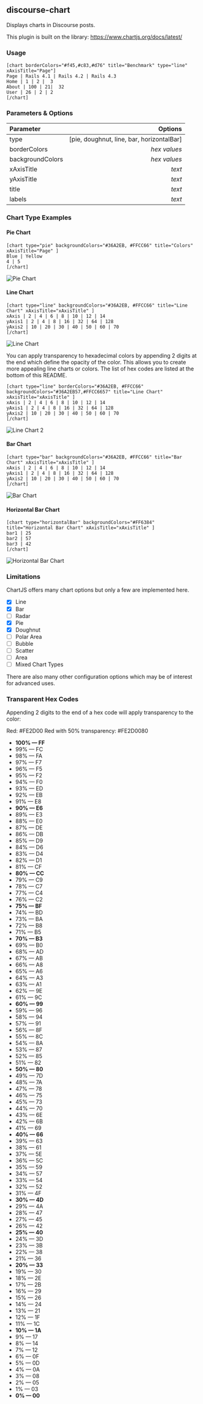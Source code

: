 ## discourse-chart

Displays charts in Discourse posts.

This plugin is built on the library: https://www.chartjs.org/docs/latest/

### Usage

```
[chart borderColors="#f45,#c83,#d76" title="Benchmark" type="line" xAxisTitle="Page"]
Page | Rails 4.1 | Rails 4.2 | Rails 4.3
Home | 1 | 2 |  3
About | 100 | 21|  32
User | 26 | 2 | 2
[/chart]
```

### Parameters & Options

| Parameter | Options |
|:-|-:|
| type | [pie, doughnut, line, bar, horizontalBar]|
| borderColors | *hex values*|
| backgroundColors |  *hex values* |
| xAxisTitle | *text* |
| yAxisTitle | *text* |
| title | *text* |
| labels | *text* |

### Chart Type Examples

#### Pie Chart
```
[chart type="pie" backgroundColors="#36A2EB, #FFCC66" title="Colors" xAxisTitle="Page" ]
Blue | Yellow
4 | 5
[/chart]
```

![Pie Chart](docs/images/pie-chart.png)

#### Line Chart
```
[chart type="line" backgroundColors="#36A2EB, #FFCC66" title="Line Chart" xAxisTitle="xAxisTitle" ]
xAxis | 2 | 4 | 6 | 8 | 10 | 12 | 14
yAxis1 | 2 | 4 | 8 | 16 | 32 | 64 | 128
yAxis2 | 10 | 20 | 30 | 40 | 50 | 60 | 70
[/chart]
```

![Line Chart](docs/images/line-chart.png)

You can apply transparency to hexadecimal colors by appending 2 digits at the end which define the opacity of the color. This allows you to create more appealing line charts or colors. The list of hex codes are listed at the bottom of this README.

```
[chart type="line" borderColors="#36A2EB, #FFCC66" backgroundColors="#36A2EB57,#FFCC6657" title="Line Chart" xAxisTitle="xAxisTitle" ]
xAxis | 2 | 4 | 6 | 8 | 10 | 12 | 14
yAxis1 | 2 | 4 | 8 | 16 | 32 | 64 | 128
yAxis2 | 10 | 20 | 30 | 40 | 50 | 60 | 70
[/chart]
```

![Line Chart 2](docs/images/line-chart-2.png)

#### Bar Chart
```
[chart type="bar" backgroundColors="#36A2EB, #FFCC66" title="Bar Chart" xAxisTitle="xAxisTitle" ]
xAxis | 2 | 4 | 6 | 8 | 10 | 12 | 14
yAxis1 | 2 | 4 | 8 | 16 | 32 | 64 | 128
yAxis2 | 10 | 20 | 30 | 40 | 50 | 60 | 70
[/chart]
```

![Bar Chart](docs/images/bar-chart.png)

#### Horizontal Bar Chart
```
[chart type="horizontalBar" backgroundColors="#FF6384" title="Horizontal Bar Chart" xAxisTitle="xAxisTitle" ]
bar1 | 25
bar2 | 57
bar3 | 42
[/chart]
```

![Horizontal Bar Chart](docs/images/horizontal-bar-chart.png)

### Limitations

ChartJS offers many chart options but only a few are implemented here.
- [X] Line
- [X] Bar
- [ ] Radar
- [X] Pie
- [X] Doughnut
- [ ] Polar Area
- [ ] Bubble
- [ ] Scatter
- [ ] Area
- [ ] Mixed Chart Types

There are also many other configuration options which may be of interest for advanced uses.

### Transparent Hex Codes

Appending 2 digits to the end of a hex code will apply transparency to the color:

Red: #FE2D00
Red with 50% transparency: #FE2D0080

- **100% — FF**
- 99% — FC
- 98% — FA
- 97% — F7
- 96% — F5
- 95% — F2
- 94% — F0
- 93% — ED
- 92% — EB
- 91% — E8
- **90% — E6**
- 89% — E3
- 88% — E0
- 87% — DE
- 86% — DB
- 85% — D9
- 84% — D6
- 83% — D4
- 82% — D1
- 81% — CF
- **80% — CC**
- 79% — C9
- 78% — C7
- 77% — C4
- 76% — C2
- **75% — BF**
- 74% — BD
- 73% — BA
- 72% — B8
- 71% — B5
- **70% — B3**
- 69% — B0
- 68% — AD
- 67% — AB
- 66% — A8
- 65% — A6
- 64% — A3
- 63% — A1
- 62% — 9E
- 61% — 9C
- **60% — 99**
- 59% — 96
- 58% — 94
- 57% — 91
- 56% — 8F
- 55% — 8C
- 54% — 8A
- 53% — 87
- 52% — 85
- 51% — 82
- **50% — 80**
- 49% — 7D
- 48% — 7A
- 47% — 78
- 46% — 75
- 45% — 73
- 44% — 70
- 43% — 6E
- 42% — 6B
- 41% — 69
- **40% — 66**
- 39% — 63
- 38% — 61
- 37% — 5E
- 36% — 5C
- 35% — 59
- 34% — 57
- 33% — 54
- 32% — 52
- 31% — 4F
- **30% — 4D**
- 29% — 4A
- 28% — 47
- 27% — 45
- 26% — 42
- **25% — 40**
- 24% — 3D
- 23% — 3B
- 22% — 38
- 21% — 36
- **20% — 33**
- 19% — 30
- 18% — 2E
- 17% — 2B
- 16% — 29
- 15% — 26
- 14% — 24
- 13% — 21
- 12% — 1F
- 11% — 1C
- **10% — 1A**
- 9% — 17
- 8% — 14
- 7% — 12
- 6% — 0F
- 5% — 0D
- 4% — 0A
- 3% — 08
- 2% — 05
- 1% — 03
- **0% — 00**
